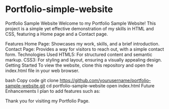 # Portfolio-simple-website
Portfolio Sample Website
Welcome to my Portfolio Sample Website! This project is a simple yet effective demonstration of my skills in HTML and CSS, featuring a Home page and a Contact page.

Features
Home Page: Showcases my work, skills, and a brief introduction.
Contact Page: Provides a way for visitors to reach out, with a simple contact form.
Technologies Used
HTML5: For structured content and semantic markup.
CSS3: For styling and layout, ensuring a visually appealing design.
Getting Started
To view the website, clone this repository and open the index.html file in your web browser.

bash
Copy code
git clone https://github.com/yourusername/portfolio-sample-website.git
cd portfolio-sample-website
open index.html
Future Enhancements
I plan to add features such as:

Thank you for visiting my  Portfolio Page.

